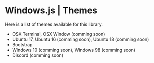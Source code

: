 # Windows.js | Themes

Here is a list of themes available for this library.

- OSX Terminal, OSX Window (comming soon)
- Ubuntu 17, Ubuntu 16 (comming soon), Ubuntu 18 (comming soon)
- Bootstrap
- Windows 10 (comming soon), Windows 98 (comming soon)
- Discord (comming soon)